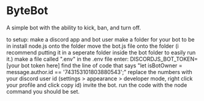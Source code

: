 # ByteBot
A simple bot with the ability to kick, ban, and turn off.


to setup: make a discord app and bot user
make a folder for your bot to be in
install node.js onto the folder
move the bot.js file onto the folder (i recommend putting it in a seperate folder inside the bot folder to easily run it.)
make a file called ".env"
in the .env file enter: DISCORDJS_BOT_TOKEN=[your bot token here]
find the line of code that says "let isBotOwner = message.author.id == '743153101803880543';"
replace the numbers with your discord user id (settings > appearance > developer mode, right click your profile and click copy id)
invite the bot.
run the code with the node command
you should be set.


